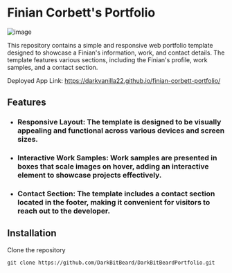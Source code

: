 # Finian Corbett's Portfolio

![image](https://github.com/Darkvanilla22/finian-corbett-portfolio/assets/53369798/eb53ab0d-c528-4122-b9d9-7dc5501f63b6)

This repository contains a simple and responsive web portfolio template designed to showcase a Finian's information, work, and contact details. The template features various sections, including the Finian's profile, work samples, and a contact section.

Deployed App Link: https://darkvanilla22.github.io/finian-corbett-portfolio/

## Features
- ### Responsive Layout: The template is designed to be visually appealing and functional across various devices and screen sizes.
- ### Interactive Work Samples: Work samples are presented in boxes that scale images on hover, adding an interactive element to showcase projects effectively.
- ### Contact Section: The template includes a contact section located in the footer, making it convenient for visitors to reach out to the developer.

## Installation
Clone the repository
```
git clone https://github.com/DarkBitBeard/DarkBitBeardPortfolio.git
```
